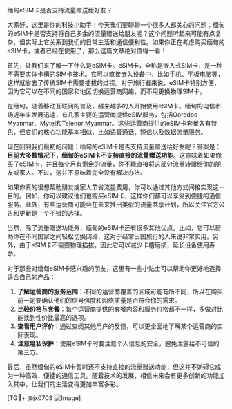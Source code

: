 缅甸eSIM卡是否支持流量赠送给好友？

大家好，这里是你的科技小助手！今天我们要聊聊一个很多人都关心的问题：缅甸的eSIM卡是否支持将自己多余的流量赠送给朋友呢？这个问题听起来可能有点复杂，但实际上它关系到我们的日常生活和通信便利性。如果你正在考虑购买缅甸的eSIM卡，或者已经在使用了，那么这篇文章绝对值得一看！

首先，让我们来了解一下什么是eSIM卡。eSIM卡，全称是嵌入式SIM卡，是一种不需要实体卡槽的SIM卡技术。它可以直接嵌入设备中，比如手机、平板电脑等，这样就省去了传统SIM卡需要插拔的过程。对于旅行者来说，eSIM卡特别方便，因为它可以在不同的国家和地区切换运营商网络，而不用更换物理SIM卡。

在缅甸，随着移动互联网的普及，越来越多的人开始使用eSIM卡。缅甸的电信市场近年来发展迅速，有几家主要的运营商提供eSIM服务，包括Ooredoo Myanmar、Mytel和Telenor Myanmar。这些运营商提供的eSIM卡套餐各有特色，但它们的核心功能基本相似，比如语音通话、短信以及数据流量服务。

现在回到我们最初的问题：缅甸的eSIM卡是否支持流量赠送给好友呢？答案是：**目前大多数情况下，缅甸的eSIM卡不支持直接的流量赠送功能**。这意味着如果你买了eSIM卡，并且每个月有剩余的流量，你不能直接将这部分流量转赠给你的朋友或家人。不过，这并不意味着完全没有解决办法。

如果你真的很想帮助朋友或家人节省流量费用，你可以通过其他方式间接实现这一目的。例如，你可以建议他们也购买eSIM卡，这样你们都可以享受到便捷的通信服务。此外，有些运营商可能会在未来推出类似的流量共享计划，所以关注官方公告和更新是一个不错的选择。

当然，除了流量赠送功能外，缅甸的eSIM卡还有很多其他优点。比如，它可以帮助你在不同国家之间轻松切换网络，这对于经常出国旅行的人来说非常实用。另外，由于eSIM卡不需要物理插拔，因此它可以减少卡槽磨损，延长设备使用寿命。

对于那些对缅甸eSIM卡感兴趣的朋友，这里有一些小贴士可以帮助你更好地选择适合自己的产品：

1. **了解运营商的服务范围**：不同的运营商覆盖的区域可能有所不同，所以在购买前一定要确认他们的信号强度和网络质量是否符合你的需求。
2. **比较价格与套餐**：每个运营商提供的套餐内容和服务价格都不一样，多做对比能找到性价比最高的选项。
3. **查看用户评价**：通过查阅其他用户的反馈，可以更全面地了解某个运营商的实际表现。
4. **注意隐私保护**：使用eSIM卡时要注意个人信息的安全，避免泄露给不可信的第三方。

最后，虽然缅甸的eSIM卡暂时还不支持直接的流量赠送功能，但这并不妨碍它成为一种高效、便捷的通信工具。随着技术的发展，相信未来会有更多创新的功能加入其中，让我们的生活变得更加丰富多彩。

[TG💪+ @jx0703 ![Image](https://github.com/user-attachments/assets/dbca1d08-cadb-493c-b0ec-ad6f7a83f270)]